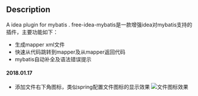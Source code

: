 ## Description
A idea plugin for mybatis .
free-idea-mybatis是一款增强idea对mybatis支持的插件，主要功能如下：
- 生成mapper xml文件
- 快速从代码跳转到mapper及从mapper返回代码
- mybatis自动补全及语法错误提示


#### 2018.01.17
- 添加文件右下角图标，类似spring配置文件图标的显示效果
![文件图标效果]()